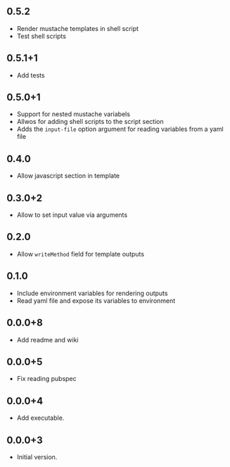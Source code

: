 ## 0.5.2
- Render mustache templates in shell script
- Test shell scripts
## 0.5.1+1
- Add tests
## 0.5.0+1
- Support for nested mustache variabels
- Allwos for adding shell scripts to the script section
- Adds the `input-file` option argument for reading variables from a yaml file
## 0.4.0
- Allow javascript section in template
## 0.3.0+2
- Allow to set input value via arguments
## 0.2.0
- Allow `writeMethod` field for template outputs
## 0.1.0
- Include environment variables for rendering outputs
- Read yaml file and expose its variables to environment
## 0.0.0+8
- Add readme and wiki
## 0.0.0+5
- Fix reading pubspec 
## 0.0.0+4
- Add executable.
## 0.0.0+3
- Initial version.
